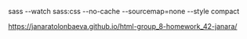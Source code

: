sass --watch sass:css --no-cache --sourcemap=none --style compact

 https://janaratolonbaeva.github.io/html-group_8-homework_42-janara/
